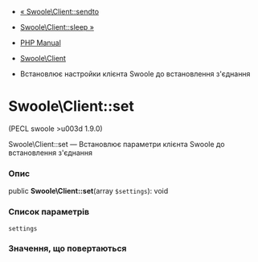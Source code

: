- [« Swoole\Client::sendto](swoole-client.sendto.md)
- [Swoole\Client::sleep »](swoole-client.sleep.md)

- [PHP Manual](index.md)
- [Swoole\Client](class.swoole-client.md)
- Встановлює настройки клієнта Swoole до встановлення з'єднання

# Swoole\Client::set

(PECL swoole \>u003d 1.9.0)

Swoole\Client::set — Встановлює параметри клієнта Swoole до
встановлення з'єднання

### Опис

public **Swoole\Client::set**(array `$settings`): void

### Список параметрів

`settings`

### Значення, що повертаються
